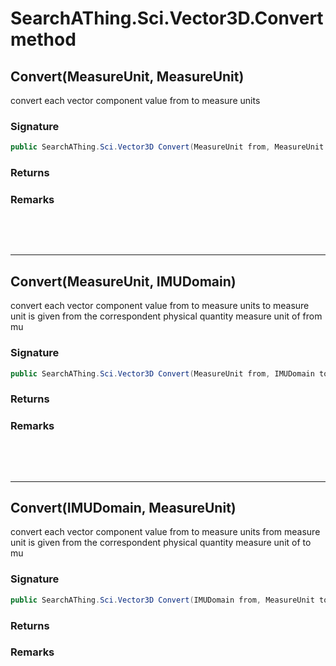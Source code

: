# SearchAThing.Sci.Vector3D.Convert method
## Convert(MeasureUnit, MeasureUnit)
convert each vector component value from to measure units

### Signature
```csharp
public SearchAThing.Sci.Vector3D Convert(MeasureUnit from, MeasureUnit to)
```
### Returns

### Remarks


<p>&nbsp;</p>
<p>&nbsp;</p>
<hr/>

## Convert(MeasureUnit, IMUDomain)
convert each vector component value from to measure units
            to measure unit is given from the correspondent physical quantity measure unit of from mu

### Signature
```csharp
public SearchAThing.Sci.Vector3D Convert(MeasureUnit from, IMUDomain to)
```
### Returns

### Remarks


<p>&nbsp;</p>
<p>&nbsp;</p>
<hr/>

## Convert(IMUDomain, MeasureUnit)
convert each vector component value from to measure units
            from measure unit is given from the correspondent physical quantity measure unit of to mu

### Signature
```csharp
public SearchAThing.Sci.Vector3D Convert(IMUDomain from, MeasureUnit to)
```
### Returns

### Remarks

